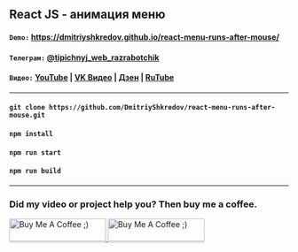 ## React JS - анимация меню

#### `Demo:` https://dmitriyshkredov.github.io/react-menu-runs-after-mouse/

#### `Телеграм:` [@tipichnyj_web_razrabotchik](https://t.me/tipichnyj_web_razrabotchik/23)

#### `Видео:` [YouTube](https://youtu.be/ow282VtXquA) | [VK Видео](https://vk.com/video-222570561_456239055) | [Дзен](https://m.dzen.ru/video/watch/654387b23014c73603d39fcc) | [RuTube](https://rutube.ru/video/6a53742aca2eeeb53ef359cedaa1e594/)

---

#### `git clone https://github.com/DmitriyShkredov/react-menu-runs-after-mouse.git`

#### `npm install`

#### `npm run start`

#### `npm run build`

---

### Did my video or project help you? Then buy me a coffee.

<a href="https://www.buymeacoffee.com/DmitriyShkredov" target="_blank">
  <img
    src="https://www.buymeacoffee.com/assets/img/custom_images/orange_img.png"
    alt="Buy Me A Coffee ;)"
    style="height: 41px !important;width: 174px !important;box-shadow: 0px 3px 2px 0px rgba(190, 190, 190, 0.5) !important;-webkit-box-shadow: 0px 3px 2px 0px rgba(190, 190, 190, 0.5) !important;"
  >
</a>

<a href="https://donate.qiwi.com/payin/ShkredovDmitriy" target="_blank">
  <img
    src="https://cdn.buymeacoffee.com/buttons/v2/default-yellow.png"
    alt="Buy Me A Coffee ;)"
    style="height: 41px !important;width: 174px !important;box-shadow: 0px 3px 2px 0px rgba(190, 190, 190, 0.5) !important;-webkit-box-shadow: 0px 3px 2px 0px rgba(190, 190, 190, 0.5) !important;"
  >
</a>
